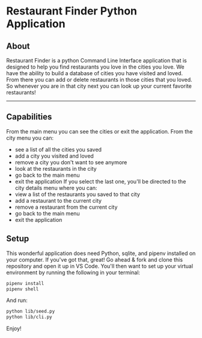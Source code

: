 # Restaurant Finder Python Application

## About

Restaurant Finder is a python Command Line Interface application that is designed to help you find restaurants you love in the cities you love. We have the ability to build a database of cities you have visited and loved. From there you can add or delete restaurants in those cities that you loved. So whenever you are in that city next you can look up your current favorite restaurants!

---

## Capabilities

From the main menu you can see the cities or exit the application.
From the city menu you can:
 - see a list of all the cities you saved
 - add a city you visited and loved
 - remove a city you don't want to see anymore
 - look at the restaurants in the city
 - go back to the main menu
 - exit the application
If you select the last one, you'll be directed to the city details menu where you can:
 - view a list of the restaurants you saved to that city
 - add a restaurant to the current city
 - remove a restaurant from the current city
 - go back to the main menu
 - exit the application


## Setup

This wonderful application does need Python, sqlite, and pipenv installed on your computer. If you've got that, great! Go ahead & fork and clone this repository and open it up in VS Code. You'll then want to set up your virtual environment by running the following in your terminal:
```bash
pipenv install
pipenv shell
```
And run:
```bash
python lib/seed.py
python lib/cli.py
```
Enjoy!

